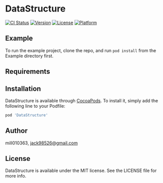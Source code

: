 # DataStructure

[![CI Status](https://img.shields.io/travis/mill010363/DataStructure.svg?style=flat)](https://travis-ci.org/mill010363/DataStructure)
[![Version](https://img.shields.io/cocoapods/v/DataStructure.svg?style=flat)](https://cocoapods.org/pods/DataStructure)
[![License](https://img.shields.io/cocoapods/l/DataStructure.svg?style=flat)](https://cocoapods.org/pods/DataStructure)
[![Platform](https://img.shields.io/cocoapods/p/DataStructure.svg?style=flat)](https://cocoapods.org/pods/DataStructure)

## Example

To run the example project, clone the repo, and run `pod install` from the Example directory first.

## Requirements

## Installation

DataStructure is available through [CocoaPods](https://cocoapods.org). To install
it, simply add the following line to your Podfile:

```ruby
pod 'DataStructure'
```

## Author

mill010363, jack98526@gmail.com

## License

DataStructure is available under the MIT license. See the LICENSE file for more info.
